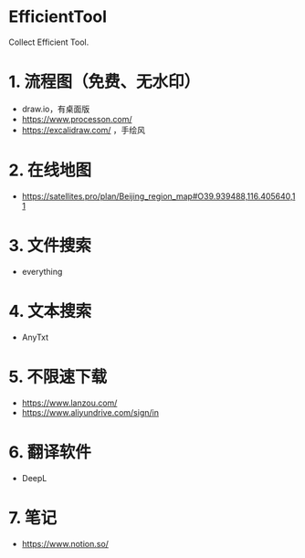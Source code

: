 # EfficientTool
Collect Efficient Tool.

# 1. 流程图（免费、无水印）
- draw.io，有桌面版
- https://www.processon.com/
- https://excalidraw.com/ ，手绘风
# 2. 在线地图
- https://satellites.pro/plan/Beijing_region_map#O39.939488,116.405640,11
# 3. 文件搜索
- everything
# 4. 文本搜索
- AnyTxt
# 5. 不限速下载
- https://www.lanzou.com/
- https://www.aliyundrive.com/sign/in
# 6. 翻译软件
- DeepL
# 7. 笔记
- https://www.notion.so/
